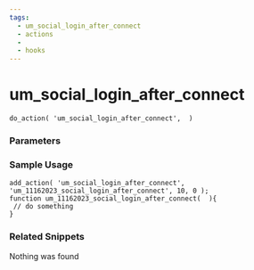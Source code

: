 ```yaml
---
tags: 
  - um_social_login_after_connect
  - actions
  - 
  - hooks
---
```

# um\_social\_login\_after\_connect

``` php:no-line-numbers
do_action( 'um_social_login_after_connect',  )
```
<div class='hook-sep'></div>

### Parameters

<div class='hook-sep'></div>



### Sample Usage

``` php:no-line-numbers
add_action( 'um_social_login_after_connect', 'um_11162023_social_login_after_connect', 10, 0 );
function um_11162023_social_login_after_connect(  ){
 // do something
}
```
<div class='hook-sep'></div>



### Related Snippets

Nothing was found

